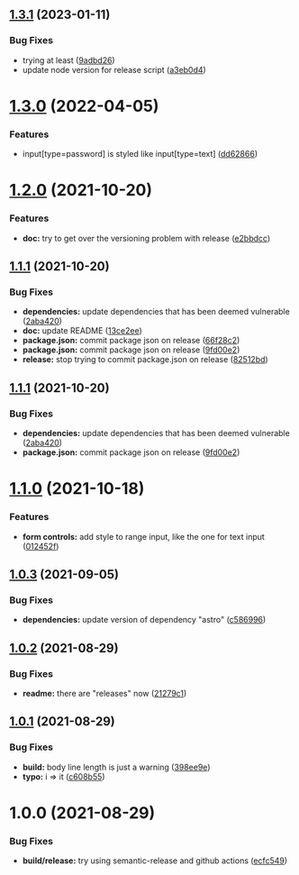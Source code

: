 ## [1.3.1](https://github.com/npup/css-to-go/compare/v1.3.0...v1.3.1) (2023-01-11)


### Bug Fixes

* trying at least ([9adbd26](https://github.com/npup/css-to-go/commit/9adbd264fd2d3418ced161d24036feaae995df17))
* update node version for release script ([a3eb0d4](https://github.com/npup/css-to-go/commit/a3eb0d4ecb92bbd663b01c880998c96bbe950510))

# [1.3.0](https://github.com/npup/css-to-go/compare/v1.2.0...v1.3.0) (2022-04-05)


### Features

* input[type=password] is styled like input[type=text] ([dd62866](https://github.com/npup/css-to-go/commit/dd628661b25c98f6d9668147186126eaa6702626))

# [1.2.0](https://github.com/npup/css-to-go/compare/v1.1.1...v1.2.0) (2021-10-20)


### Features

* **doc:** try to get over the versioning problem with release ([e2bbdcc](https://github.com/npup/css-to-go/commit/e2bbdcc0dd98ac1f86aecde863d370ef31626dfb))

## [1.1.1](https://github.com/npup/css-to-go/compare/v1.1.0...v1.1.1) (2021-10-20)


### Bug Fixes

* **dependencies:** update dependencies that has been deemed vulnerable ([2aba420](https://github.com/npup/css-to-go/commit/2aba420adabb63a78382a5c1448daad23eeab068))
* **doc:** update README ([13ce2ee](https://github.com/npup/css-to-go/commit/13ce2ee361b377701735b3dddfcee758cbfbe1e7))
* **package.json:** commit package json on release ([66f28c2](https://github.com/npup/css-to-go/commit/66f28c2270ae8e74111670f11940c76b6b0c922d))
* **package.json:** commit package json on release ([9fd00e2](https://github.com/npup/css-to-go/commit/9fd00e2b2e63083043041d394a70e90a5c1f3ce7))
* **release:** stop trying to commit package.json on release ([82512bd](https://github.com/npup/css-to-go/commit/82512bdc13b6a536a05460438f463f98706be6ad))

## [1.1.1](https://github.com/npup/css-to-go/compare/v1.1.0...v1.1.1) (2021-10-20)


### Bug Fixes

* **dependencies:** update dependencies that has been deemed vulnerable ([2aba420](https://github.com/npup/css-to-go/commit/2aba420adabb63a78382a5c1448daad23eeab068))
* **package.json:** commit package json on release ([9fd00e2](https://github.com/npup/css-to-go/commit/9fd00e2b2e63083043041d394a70e90a5c1f3ce7))

# [1.1.0](https://github.com/npup/css-to-go/compare/v1.0.3...v1.1.0) (2021-10-18)


### Features

* **form controls:** add style to range input, like the one for text input ([012452f](https://github.com/npup/css-to-go/commit/012452fd23f7c169c68122d735a5920acc62c27d))

## [1.0.3](https://github.com/npup/css-to-go/compare/v1.0.2...v1.0.3) (2021-09-05)


### Bug Fixes

* **dependencies:** update version of dependency "astro" ([c586996](https://github.com/npup/css-to-go/commit/c586996bcc5e6e8faab2e45ce2b16833408cbaf7))

## [1.0.2](https://github.com/npup/css-to-go/compare/v1.0.1...v1.0.2) (2021-08-29)


### Bug Fixes

* **readme:** there are "releases" now ([21279c1](https://github.com/npup/css-to-go/commit/21279c1b474ca386655ade188465fff0b48deab0))

## [1.0.1](https://github.com/npup/css-to-go/compare/v1.0.0...v1.0.1) (2021-08-29)


### Bug Fixes

* **build:** body line length is just a warning ([398ee9e](https://github.com/npup/css-to-go/commit/398ee9ed3757baaaf3a42deb9910d942c31b24b2))
* **typo:** i => it ([c608b55](https://github.com/npup/css-to-go/commit/c608b55a195814c2814f0171ede0a1fb87adb8c3))

# 1.0.0 (2021-08-29)


### Bug Fixes

* **build/release:** try using semantic-release and github actions ([ecfc549](https://github.com/npup/css-to-go/commit/ecfc5491f3fc8abb9cbbddad7421bf1d7b093466))
